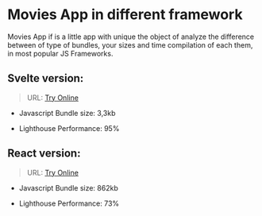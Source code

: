 # Movies App in different framework

Movies App if is a little app with unique the object of analyze the difference between of type of bundles, your sizes and time compilation of each them, in most popular JS Frameworks.

## Svelte version:

> URL: [Try Online](https://galiprandi.github.io/movies/svelte-app/public/)

- Javascript Bundle size: 3,3kb

- Lighthouse Performance: 95%

## React version:

> URL: [Try Online](https://galiprandi.github.io/movies/react-app/build/)

- Javascript Bundle size: 862kb

- Lighthouse Performance: 73%
